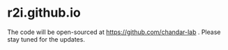 # r2i.github.io

The code will be open-sourced at https://github.com/chandar-lab . Please stay tuned for the updates. 
